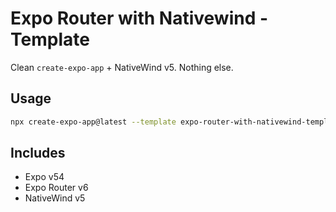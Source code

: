 # Expo Router with Nativewind - Template

Clean `create-expo-app` + NativeWind v5. Nothing else.

## Usage

```bash
npx create-expo-app@latest --template expo-router-with-nativewind-template MyApp
```

## Includes

- Expo v54
- Expo Router v6
- NativeWind v5
